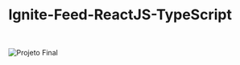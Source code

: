 # Ignite-Feed-ReactJS-TypeScript

<br>

![Projeto Final](https://github.com/FernandoAgostiniSilva/Ignite-Feed-ReactJS-TypeScript/blob/master/src/assets/Capa.png)

